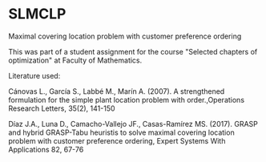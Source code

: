 # SLMCLP
Maximal covering location problem with customer preference ordering

This was part of a student assignment for the course "Selected chapters of optimization" at Faculty of Mathematics.

Literature used:

 Cánovas L., García S., Labbé M., Marín A. (2007). A strengthened formulation for the simple plant location problem with order.,Operations Research Letters, 35(2), 141-150

 Díaz J.A., Luna D., Camacho-Vallejo JF., Casas-Ramírez MS. (2017). GRASP and hybrid GRASP-Tabu heuristis to solve maximal covering location problem with customer preference ordering, Expert Systems With Applications 82, 67-76
